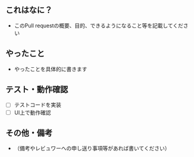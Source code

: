 ## これはなに？

- このPull requestの概要、目的、できるようになること等を記載してください

## やったこと

- やったことを具体的に書きます

## テスト・動作確認

- [ ] テストコードを実装
- [ ] UI上で動作確認

## その他・備考

- （備考やレビュワーへの申し送り事項等があれば書いてください）